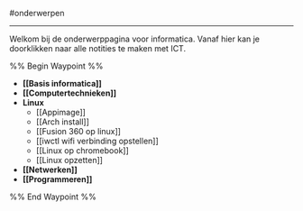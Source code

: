 #onderwerpen 

---

Welkom bij de onderwerppagina voor informatica. Vanaf hier kan je doorklikken naar alle notities te maken met ICT.

%% Begin Waypoint %%
- **[[Basis informatica]]**
- **[[Computertechnieken]]**
- **Linux**
	- [[Appimage]]
	- [[Arch install]]
	- [[Fusion 360 op linux]]
	- [[iwctl wifi verbinding opstellen]]
	- [[Linux op chromebook]]
	- [[Linux opzetten]]
- **[[Netwerken]]**
- **[[Programmeren]]**

%% End Waypoint %%